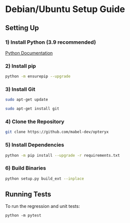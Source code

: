 # Debian/Ubuntu Setup Guide

## Setting Up

### 1) Install Python (3.9 recommended)   

[Python Documentation](https://docs.python-guide.org/starting/install3/linux/)

### 2) Install pip   

~~~bash
python -m ensurepip --upgrade
~~~

### 3) Install Git   

~~~bash
sudo apt-get update
~~~

~~~bash
sudo apt-get install git
~~~

### 4) Clone the Repository   

~~~bash
git clone https://github.com/mabel-dev/opteryx
~~~

### 5) Install Dependencies   

~~~bash
python -m pip install --upgrade -r requirements.txt
~~~

### 6) Build Binaries   

~~~bash
python setup.py build_ext --inplace
~~~

## Running Tests

To run the regression and unit tests:

~~~
python -m pytest
~~~